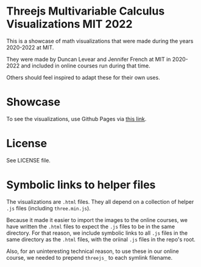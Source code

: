 # Threejs Multivariable Calculus Visualizations MIT 2022

This is a showcase of math visualizations that were made during the years 2020-2022 at MIT. 

They were made by Duncan Levear and Jennifer French at MIT in 2020-2022 and included in online courses run during that time.

Others should feel inspired to adapt these for their own uses.

# Showcase

To see the visualizations, use Github Pages via [this link](https://dlevear.github.io/Threejs-Multivariable-Calculus-Visualizations/githubPages.html).

# License

See LICENSE file.

# Symbolic links to helper files

The visualizations are `.html` files. They all depend on a collection of helper `.js` files (including `three.min.js`). 

Because it made it easier to import the images to the online courses, we have written the `.html` files to expect the `.js` files to be in the same directory. For that reason, we include symbolic links to all `.js` files in the same directory as the `.html` files, with the oriinal `.js` files in the repo's root. 

Also, for an uninteresting technical reason, to use these in our online course, we needed to prepend `threejs_` to each symlink filename. 
